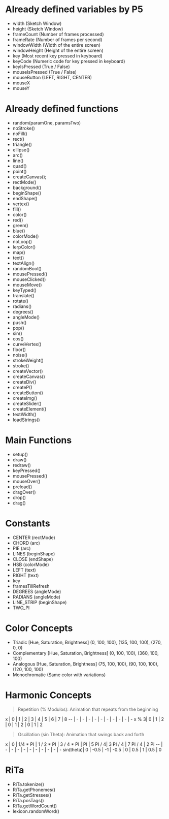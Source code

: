 # Already defined variables by P5

* width (Sketch Window)
* height (Sketch Window)
* frameCount (Number of frames processed)
* frameRate (Number of frames per second)
* windowWidth (Width of the entire screen)
* windowHeight (Height of the entire screen)
* key (Most recent key pressed in keyboard)
* keyCode (Numeric code for key pressed in keyboard)
* keyIsPressed (True / False)
* mouseIsPressed (True / False)
* mouseButton (LEFT, RIGHT, CENTER)
* mouseX
* mouseY

# Already defined functions
* random(paramOne, paramsTwo)
* noStroke()
* noFill()
* rect()
* triangle()
* ellipse()
* arc()
* line()
* quad()
* point()
* createCanvas();
* rectMode()
* background()
* beginShape()
* endShape()
* vertex()
* fill()
* color()
* red()
* green()
* blue()
* colorMode()
* noLoop()
* lerpColor()
* map()
* text()
* textAlign()
* randomBool()
* mousePressed()
* mouseClicked()
* mouseMove()
* keyTyped()
* translate()
* rotate()
* radians()
* degrees()
* angleMode()
* push()
* pop()
* sin()
* cos()
* curveVertex()
* floor()
* noise()
* strokeWeight()
* stroke()
* createVector()
* createCanvas()
* createDiv()
* createP()
* createButton()
* createImg()
* createSlider()
* createElement()
* textWidth()
* loadStrings()

# Main Functions
* setup()
* draw()
* redraw()
* keyPressed()
* mousePressed()
* mouseOver()
* preload()
* dragOver()
* drop()
* drag()

# Constants
* CENTER (rectMode)
* CHORD (arc)
* PIE (arc)
* LINES (beginShape)
* CLOSE (endShape)
* HSB (colorMode)
* LEFT (text)
* RIGHT (text)
* key
* framesTillRefresh
* DEGREES (angleMode)
* RADIANS (angleMode)
* LINE_STRIP (beginShape)
* TWO_PI

# Color Concepts
* Triadic [Hue, Saturation, Brightness] (0, 100, 100), (135, 100, 100), (270, 0, 0)
* Complementary [Hue, Saturation, Brightness] (0, 100, 100), (360, 100, 100)
* Analogous [Hue, Saturation, Brightness] (75, 100, 100), (90, 100, 100), (120, 100, 100)
* Monochromatic (Same color with variations)

# Harmonic Concepts
> Repetition (% Modulos): Animation that repeats from the beginning

x | 0 | 1 | 2 | 3 | 4 | 5 | 6 | 7 | 8
-- | - | - | - | - | - | - | - | - | - | -
x  % 3| 0 | 1 | 2 | 0 | 1 | 2 | 0 | 1 | 2

> Oscillation (sin Theta): Animation that swings back and forth

x | 0 | 1/4 * PI | 1 / 2 * PI | 3 / 4 * PI | PI | 5 PI / 4| 3 PI / 4 | 7  PI / 4 |  2 PI
-- | - | - | - | - | - | - | - | - | - | -
sin(theta)| 0 | -0.5 | -1 | -0.5 | 0 | 0.5 | 1 | 0.5 | 0

# RiTa
* RiTa.tokenize()
* RiTa.getPhonemes()
* RiTa.getStresses()
* RiTa.posTags()
* RiTa.getWordCount()
* lexicon.randomWord()